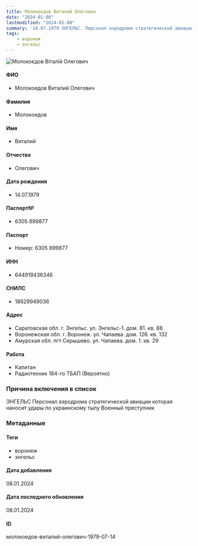 ```yaml
---
title: Молокоедов Виталий Олегович
date: "2024-01-08"
lastmodified: "2024-01-08"
summary: '14.07.1979 ЭНГЕЛЬС. Персонал аэродрома стратегической авиации которая наносит удары по украинскому тылу. Военный преступник'
tags: 
    - воронеж
    - энгельс
---
```

<!--# pp2-->
<!--## Фигурант-->
<!--### Личные данные-->
<!--#### Фото-->
![Молокоєдов Віталій Олегович](https://molfar.com/images/optimized/1696844110_1460713988.png)
#### ФИО
- Молокоедов Виталий Олегович
#### Фамилия
- Молокоедов
#### Имя
- Виталий
#### Отчество
- Олегович
#### Дата рождения
- 14.07.1979
#### Паспорт№
- 6305 899877
#### Паспорт
- Номер: 6305 899877
#### ИНН
- 644919436346
#### СНИЛС
- 18629949036
#### Адрес
- Саратовская обл. г. Энгельс. ул. Энгельс-1. дом. 81. кв. 88
- Воронежская обл. г. Воронеж. ул. Чапаева. дом. 126. кв. 132
- Амурская обл. пгт Серышево. ул. Чапаева. дом. 1. кв. 29
#### Работа
- Капитан
- Радиотехник 184-го ТБАП (Вероятно)
### Причина включения в список
ЭНГЕЛЬС
Персонал аэродрома стратегической авиации которая наносит удары по украинскому тылу
Военный преступник
### Метаданные
#### Теги
- воронеж
- энгельс
#### Дата добавления
08.01.2024
#### Дата последнего обновления
08.01.2024
#### ID
молокоедов-виталий-олегович-1979-07-14
<!--## END;-->
